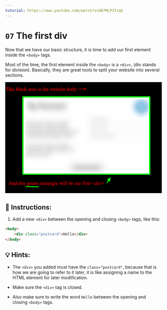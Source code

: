 ```yaml
---
tutorial: https://www.youtube.com/watch?v=bB7MLP37zqk
---
```


# `07` The first div

Now that we have our basic structure, it is time to add our first element inside the `<body>` tags.

Most of the time, the first element inside the `<body>` is a `<div>`, (div stands for division). Basically, they are great tools to split your website into several sections.

![step-1](../../assets/07-the-first-div.png?raw=true)

## 📝 Instructions:

1. Add a new `<div>` between the opening and closing `<body>` tags, like this:

```html
<body>
    <div class="postcard">Hello</div>
</body>
```

## 💡 Hints:

+ The `<div>` you added must have the `class="postcard"`, because that is how we are going to refer to it later, it is like assigning a name to the HTML element for later modification.

+ Make sure the `<div>` tag is closed.

+ Also make sure to write the word `Hello` between the opening and closing `<body>` tags.

